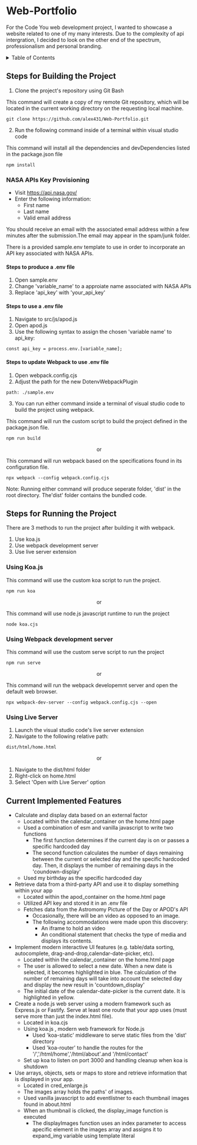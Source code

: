 # Web-Portfolio

For the Code You web development project, I wanted to showcase a website related to one of my many interests. Due to the complexity of api intergration, I decided to look on the other end of the spectrum, professionalism and personal branding.  

<details>
  <summary>Table of Contents</summary>
  <ol type="I">
    <li><a href="#steps-for-building-the-project">Steps for building the Project</a>
      <ul>
        <li><a href="#nasa-apis-key-provisioning">NASA APIs Key Provisioning</a>
          <ol>
            <li><a href="#steps-to-produce-a-env-file">Steps to produce a .env file</a></li>
            <li><a href="#steps-to-use-a-env-file">Steps to use a .env file</a></li>
            <li><a href="#steps-to-update-webpack-to-use-env-file">Steps to update Webpack to use .env file</a></li>
          </ol>
        </li>
      </ul>
    </li>
    <li><a href="#steps-for-running-the-project">Steps for running the Project</a>
      <ol type="1">
        <li><a href="#using-koajs">Using Koa.js</a></li>
        <li><a href="#using-webpack-development-server">Using Webpack Development Server</a></li>
        <li><a href="#using-live-server">Using Live Server</a></li>
      </ol>
    </li>
    <li><a href="#current-implemented-features">Current Implemented Features</a></li>
  </ol>
</details>




## Steps for Building the Project

1. Clone the project's repository using Git Bash

This command will create a copy of my remote Git repository, which will be located in the current working directory on the requesting local machine.

```
git clone https://github.com/alex431/Web-Portfolio.git
```

2. Run the following command inside of a terminal within visual studio code

This command will install all the dependencies and devDependencies listed in the package.json file

```
npm install
```

### NASA APIs Key Provisioning
* Visit https://api.nasa.gov/ 
* Enter the following information:
    * First name
    * Last name
    * Valid email address

You should receive an email with the associated email address within a few minutes after the submission.The email may appear in the spam/junk folder.

There is a provided sample.env template to use in order to incorporate an API key associated with 
NASA APIs.

#### Steps to produce a .env file
1. Open sample.env
2. Change 'variable_name' to a approiate name associated with NASA APIs
3. Replace 'api_key' with 'your_api_key' 

#### Steps to use a .env file 
1. Navigate to src/js/apod.js
2. Open apod.js
3. Use the following syntax to assign the chosen 'variable name' to api_key: 

```
const api_key = process.env.[variable_name];
```
#### Steps to update Webpack to use .env file
1. Open webpack.config.cjs
2. Adjust the path for the new DotenvWebpackPlugin 

```
path: ./sample.env
```

3. You can run either command inside a terminal of visual studio code to build the project using webpack.

This command  will run the custom script to build the project defined in the package.json file.  

```
npm run build
```
<p style="text-align: center;">or</p>

This command will run webpack based on the specifications found in its configuration file.
```
npx webpack --config webpack.config.cjs
```

Note: Running either command will produce seperate folder, 'dist' in the root directory. The'dist' folder contains the bundled code. 

## Steps for Running the Project

There are 3 methods to run the project after building it with webpack.

1. Use koa.js
2. Use webpack development server
3. Use live server extension

### Using Koa.js

This command will use the custom koa script to run the project.
```
npm run koa
```
<p style="text-align: center;">or</p>

This command will use node.js javascript runtime to run the project   
```
node koa.cjs 
```
### Using Webpack development server 

This command will use the custom serve script to run the project
```
npm run serve
```
<p style="text-align: center;">or</p>

This command will run the webpack developemnt server and open the default web browser.
```
npx webpack-dev-server --config webpack.config.cjs --open
```
### Using Live Server
1. Launch the visual studio code's live server extension
2. Navigate to the following relative path:
```
dist/html/home.html
``` 
<p style="text-align: center;">or</p>

1. Navigate to the dist/html folder
2. Right-click on home.html  
3. Select 'Open with Live Server' option
         
## Current Implemented Features
*  Calculate and display data based on an external factor
    - Located within the calendar_container on the home.html page
    - Used a combination of esm and vanilla javascript to write two functions
        * The first function determines if the current day is on or passes a specific hardcoded day
        * The second function calculates the number of days remaining between the current or selected day and the specific hardcoded day. Then, it displays the number of remaining days in the 'coundown-display'
    - Used my birthday as the specific hardcoded day
*  Retrieve data from a third-party API and use it to display something within your app
    - Located within the apod_container on the home.html page
    - Utilized API key and stored it in an .env file
    - Fetches data from the Astromomy Picture of the Day or APOD's API
        * Occasionally, there will be an video as opposed to an image.
        * The following accommodations were made upon this discovery:
            - An iframe to hold an video
            - An conditional statement that checks the type of media and displays its contents. 
*  Implement modern interactive UI features (e.g. table/data sorting, autocomplete, drag-and-drop,calendar-date-picker, etc).
    - Located within the calendar_container on the home.html page
    - The user is allowed to select a new date. When a new date is selected, it becomes highlighted in blue. The calculation of the number of remaining days will take into account the selected day and display the new result in 'countdown_display'  
    - The initial date of the calendar-date-picker is the current date. It is highlighted in yellow.
* Create a node.js web server using a modern framework such as Express.js or Fastify.  Serve at least one route that your app uses (must serve more than just the index.html file).
    - Located in koa.cjs
    - Using koa.js , modern web framework for Node.js
        * Used 'koa-static' middleware to serve static files from the 'dist' directory
        * Used 'koa-router' to handle the routes for the '/','/html/home','/html/about'.and '/html/contact'
    - Set up koa to listen on port 3000 and handling cleanup when koa is shutdown 
* Use arrays, objects, sets or maps to store and retrieve information that is displayed in your app.
    - Located in cred_enlarge.js
    - The images array holds the paths' of images.
    - Used vanilla javascript to add eventlistner to each thumbnail images found in about.html
    - When an thumbnail is clicked, the display_image function is executed
        * The displayImages function uses an  index parameter to access apecific element in the images array and assigns it to expand_img variable using template literal


 




